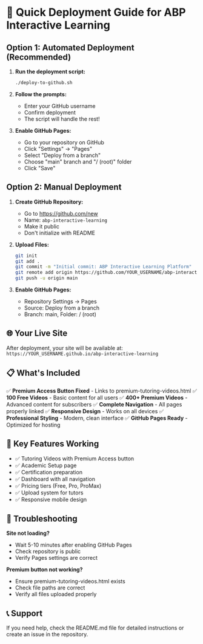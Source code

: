 # 🚀 Quick Deployment Guide for ABP Interactive Learning

## Option 1: Automated Deployment (Recommended)

1. **Run the deployment script:**
   ```bash
   ./deploy-to-github.sh
   ```

2. **Follow the prompts:**
   - Enter your GitHub username
   - Confirm deployment
   - The script will handle the rest!

3. **Enable GitHub Pages:**
   - Go to your repository on GitHub
   - Click "Settings" → "Pages"
   - Select "Deploy from a branch"
   - Choose "main" branch and "/ (root)" folder
   - Click "Save"

## Option 2: Manual Deployment

1. **Create GitHub Repository:**
   - Go to https://github.com/new
   - Name: `abp-interactive-learning`
   - Make it public
   - Don't initialize with README

2. **Upload Files:**
   ```bash
   git init
   git add .
   git commit -m "Initial commit: ABP Interactive Learning Platform"
   git remote add origin https://github.com/YOUR_USERNAME/abp-interactive-learning.git
   git push -u origin main
   ```

3. **Enable GitHub Pages:**
   - Repository Settings → Pages
   - Source: Deploy from a branch
   - Branch: main, Folder: / (root)

## 🌐 Your Live Site

After deployment, your site will be available at:
`https://YOUR_USERNAME.github.io/abp-interactive-learning`

## 📋 What's Included

✅ **Premium Access Button Fixed** - Links to premium-tutoring-videos.html
✅ **100 Free Videos** - Basic content for all users
✅ **400+ Premium Videos** - Advanced content for subscribers
✅ **Complete Navigation** - All pages properly linked
✅ **Responsive Design** - Works on all devices
✅ **Professional Styling** - Modern, clean interface
✅ **GitHub Pages Ready** - Optimized for hosting

## 🎯 Key Features Working

- ✅ Tutoring Videos with Premium Access button
- ✅ Academic Setup page
- ✅ Certification preparation
- ✅ Dashboard with all navigation
- ✅ Pricing tiers (Free, Pro, ProMax)
- ✅ Upload system for tutors
- ✅ Responsive mobile design

## 🔧 Troubleshooting

**Site not loading?**
- Wait 5-10 minutes after enabling GitHub Pages
- Check repository is public
- Verify Pages settings are correct

**Premium button not working?**
- Ensure premium-tutoring-videos.html exists
- Check file paths are correct
- Verify all files uploaded properly

## 📞 Support

If you need help, check the README.md file for detailed instructions or create an issue in the repository.
